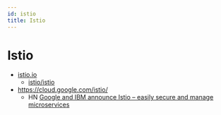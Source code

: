 ```yaml
---
id: istio
title: Istio
---
```


# Istio

- [istio.io](https://istio.io/)
  - [istio/istio](https://github.com/istio/istio)
- https://cloud.google.com/istio/
  - HN [Google and IBM announce Istio – easily secure and manage microservices](https://news.ycombinator.com/item?id=14410533)
